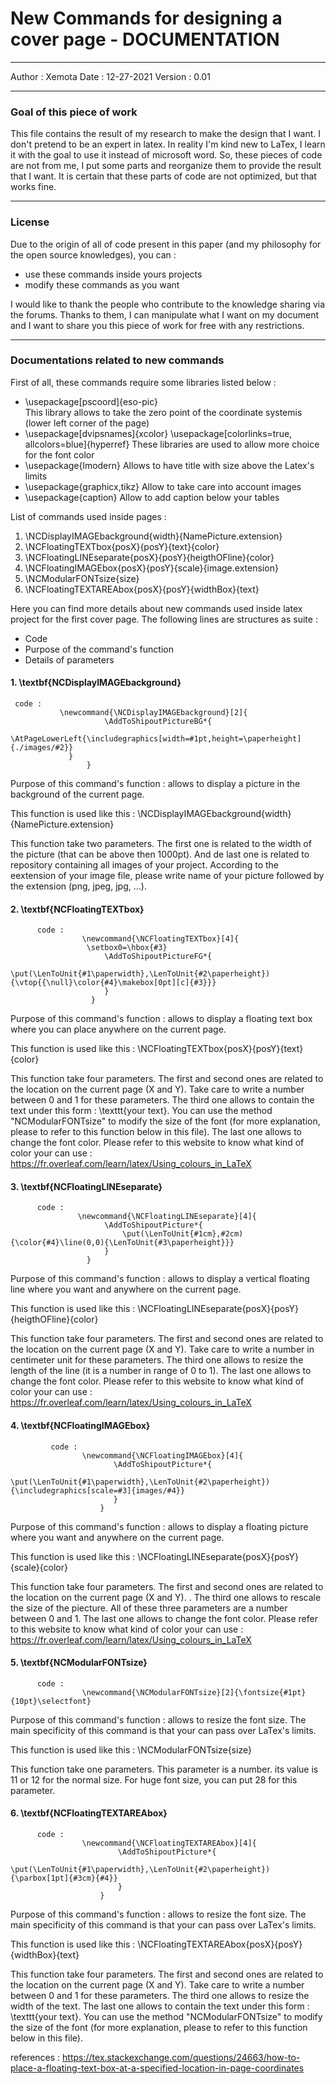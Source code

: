 # New Commands for designing a cover page - DOCUMENTATION
____
Author : Xemota
Date : 12-27-2021
Version : 0.01

____
### Goal of this piece of work
This file contains the result of my research to make the design that I want. I don't pretend to be an expert in latex. In reality I'm kind new to LaTex, I learn it with the goal to use it instead of microsoft word. 
So, these pieces of code are not from me, I put some parts and reorganize them to provide the result that I want. It is certain that these parts of code are not optimized, but that works fine. 
____
### License
Due to the origin of all of code present in this paper (and my philosophy for the open source knowledges), you can :
- use these commands inside yours projects
- modify these commands as you want

I would like to thank the people who contribute to the knowledge sharing via the forums. Thanks to them, I can manipulate what I want on my document and I want to share you this piece of work for free with any restrictions. 
____

### Documentations related to new commands

First of all, these commands require some libraries listed below :
- \usepackage[pscoord]{eso-pic}  
         This library allows to take the zero point of the coordinate systemis (lower left 
         corner of the page) 
- \usepackage[dvipsnames]{xcolor}
        \usepackage[colorlinks=true, allcolors=blue]{hyperref}
        These libraries are used to allow more choice for the font color
- \usepackage{lmodern} 
        Allows to have title with size above the Latex's limits
- \usepackage{graphicx,tikz}
        Allow to take care into account images 
- \usepackage{caption}
        Allow to add caption below your tables 
        
List of commands used inside pages : 
1. \NCDisplayIMAGEbackground{width}{NamePicture.extension}
2. \NCFloatingTEXTbox{posX}{posY}{text}{color}
3. \NCFloatingLINEseparate{posX}{posY}{heigthOFline}{color}
4. \NCFloatingIMAGEbox{posX}{posY}{scale}{image.extension}
5. \NCModularFONTsize{size}
6. \NCFloatingTEXTAREAbox{posX}{posY}{widthBox}{text}
     
Here you can find more details about new commands used inside latex project for the
first cover page. The following lines are structures as suite : 
- Code
- Purpose of the command's function
- Details of parameters 




#### 1. \textbf{NCDisplayIMAGEbackground}
     code :
  	           \newcommand{\NCDisplayIMAGEbackground}[2]{
        				 \AddToShipoutPictureBG*{
             				\AtPageLowerLeft{\includegraphics[width=#1pt,height=\paperheight]{./images/#2}}
                 }
    			     }
      
Purpose of this command's function : allows to display a picture in the background 
of the current page.

This function is used like this : 
\NCDisplayIMAGEbackground{width}{NamePicture.extension}

This function take two parameters. The first one is related to the width of the picture (that
can be above then 1000pt). And de last one is related to repository containing all images
of your project. According to the eextension of your image file, please write name of your 
picture followed by the extension (png, jpeg, jpg, ...).




#### 2. \textbf{NCFloatingTEXTbox}
          code : 
          			\newcommand{\NCFloatingTEXTbox}[4]{ 
                	 \setbox0=\hbox{#3}
         			     \AddToShipoutPictureFG*{
               					 \put(\LenToUnit{#1\paperwidth},\LenToUnit{#2\paperheight}){\vtop{{\null}\color{#4}\makebox[0pt][c]{#3}}}
           				 }
        			  }
        
Purpose of this command's function : allows to display a floating text box where 
you can place anywhere on the current page. 

This function is used like this :
\NCFloatingTEXTbox{posX}{posY}{text}{color}

This function take four parameters. The first and second ones are related to the
location on the current page (X and Y). Take care to write a number between 0 and 1
for these parameters. The third one allows to contain the text under this form : 
\texttt{your text}. You can use the method "NCModularFONTsize" to modify the size
of the font (for more explanation, please to refer to this function below in this file). 
The last one allows to change the font color. Please refer to this website to know what 
kind of color your can use : 
https://fr.overleaf.com/learn/latex/Using_colours_in_LaTeX
      
      
      
      
#### 3. \textbf{NCFloatingLINEseparate}
          code : 
          		   \newcommand{\NCFloatingLINEseparate}[4]{ 
           				 \AddToShipoutPicture*{
               				 \put(\LenToUnit{#1cm},#2cm){\color{#4}\line(0,0){\LenToUnit{#3\paperheight}}}
         		  	 	 } 
        		  	 }
          
Purpose of this command's function : allows to display a vertical floating line where 
you want and anywhere on the current page. 

This function is used like this :
\NCFloatingLINEseparate{posX}{posY}{heigthOFline}{color}

This function take four parameters. The first and second ones are related to the
location on the current page (X and Y). Take care to write a number in centimeter unit
for these parameters. The third one allows to resize the length of the line (it is a 
number in range of 0 to 1). The last one allows to change the font color. Please refer to
this website to know what kind of color your can use : 
https://fr.overleaf.com/learn/latex/Using_colours_in_LaTeX
           
    
  
  
#### 4. \textbf{NCFloatingIMAGEbox}
             code : 
          		    \newcommand{\NCFloatingIMAGEbox}[4]{
           	 			   \AddToShipoutPicture*{
                			   \put(\LenToUnit{#1\paperwidth},\LenToUnit{#2\paperheight}){\includegraphics[scale=#3]{images/#4}}
            			   } 
     			        }
         
Purpose of this command's function : allows to display a floating picture where 
you want and anywhere on the current page. 

This function is used like this :
\NCFloatingLINEseparate{posX}{posY}{scale}{color}

This function take four parameters. The first and second ones are related to the
location on the current page (X and Y). . The third one allows to rescale the size of
the piecture. All of these three parameters are a number between 0 and 1. The last one 
allows to change the font color. Please refer to this website to know what kind of color
your can use : 
https://fr.overleaf.com/learn/latex/Using_colours_in_LaTeX    
    
  
  
  
#### 5. \textbf{NCModularFONTsize} 
          code : 
          		    \newcommand{\NCModularFONTsize}[2]{\fontsize{#1pt}{10pt}\selectfont}
                  
Purpose of this command's function : allows to resize the font size. The main 
specificity of this command is that your can pass over LaTex's limits.  

This function is used like this :
\NCModularFONTsize{size}

This function take one parameters. This parameter is a number. its value is 11 or 12 for 
the normal size. For huge font size, you can put 28 for this parameter.

  
  
  
#### 6. \textbf{NCFloatingTEXTAREAbox}
          code : 
          		    \newcommand{\NCFloatingTEXTAREAbox}[4]{
           				    \AddToShipoutPicture*{
            				    \put(\LenToUnit{#1\paperwidth},\LenToUnit{#2\paperheight}){\parbox[1pt]{#3cm}{#4}}
           				    } 
        			    }
         
 Purpose of this command's function : allows to resize the font size. The main 
 specificity of this command is that your can pass over LaTex's limits.  

 This function is used like this :
 \NCFloatingTEXTAREAbox{posX}{posY}{widthBox}{text}

 This function take four parameters. The first and second ones are related to the
 location on the current page (X and Y). Take care to write a number between 0 and 1
 for these parameters. The third one allows to resize the width of the text. The last one
 allows to contain the text under this form : \texttt{your text}. You can use the method
 "NCModularFONTsize" to modify the size of the font (for more explanation, please to
 refer to this function below in this file).





references : 
https://tex.stackexchange.com/questions/24663/how-to-place-a-floating-text-box-at-a-specified-location-in-page-coordinates



